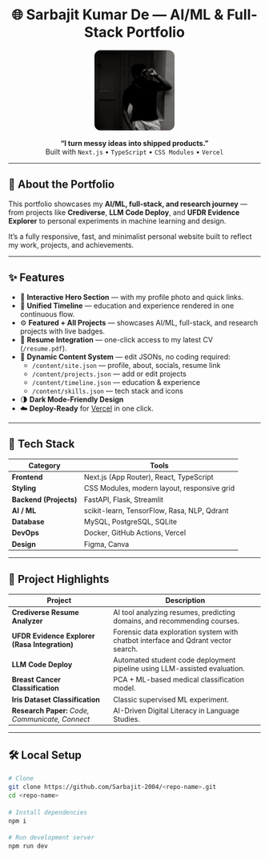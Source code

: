 <h1 align="center">🌐 Sarbajit Kumar De — AI/ML & Full-Stack Portfolio</h1>

<p align="center">
  <img src="public/profile.jpg" alt="Profile" width="160" style="border-radius:12px;">
</p>


<p align="center">
  <b>“I turn messy ideas into shipped products.”</b><br>
  Built with <code>Next.js</code> • <code>TypeScript</code> • <code>CSS Modules</code> • <code>Vercel</code>
</p>

---

## 🚀 About the Portfolio

This portfolio showcases my **AI/ML, full-stack, and research journey** — from projects like
**Crediverse**, **LLM Code Deploy**, and **UFDR Evidence Explorer** to personal experiments in 
machine learning and design.

It’s a fully responsive, fast, and minimalist personal website built to reflect my work, projects, and achievements.

---

## ✨ Features

- 🎨 **Interactive Hero Section** — with my profile photo and quick links.  
- 🧠 **Unified Timeline** — education and experience rendered in one continuous flow.  
- ⚙️ **Featured + All Projects** — showcases AI/ML, full-stack, and research projects with live badges.  
- 💼 **Resume Integration** — one-click access to my latest CV (`/resume.pdf`).  
- 🧩 **Dynamic Content System** — edit JSONs, no coding required:
  - `/content/site.json` — profile, about, socials, resume link  
  - `/content/projects.json` — add or edit projects  
  - `/content/timeline.json` — education & experience  
  - `/content/skills.json` — tech stack and icons  
- 🌗 **Dark Mode-Friendly Design**  
- ☁️ **Deploy-Ready** for [Vercel](https://vercel.com/) in one click.

---

## 🧰 Tech Stack

| Category | Tools |
|-----------|-------|
| **Frontend** | Next.js (App Router), React, TypeScript |
| **Styling** | CSS Modules, modern layout, responsive grid |
| **Backend (Projects)** | FastAPI, Flask, Streamlit |
| **AI / ML** | scikit-learn, TensorFlow, Rasa, NLP, Qdrant |
| **Database** | MySQL, PostgreSQL, SQLite |
| **DevOps** | Docker, GitHub Actions, Vercel |
| **Design** | Figma, Canva |

---

## 🧩 Project Highlights

| Project | Description |
|----------|-------------|
| **Crediverse Resume Analyzer** | AI tool analyzing resumes, predicting domains, and recommending courses. |
| **UFDR Evidence Explorer (Rasa Integration)** | Forensic data exploration system with chatbot interface and Qdrant vector search. |
| **LLM Code Deploy** | Automated student code deployment pipeline using LLM-assisted evaluation. |
| **Breast Cancer Classification** | PCA + ML-based medical classification model. |
| **Iris Dataset Classification** | Classic supervised ML experiment. |
| **Research Paper:** *Code, Communicate, Connect* | AI-Driven Digital Literacy in Language Studies. |

---

## 🛠️ Local Setup

```bash
# Clone
git clone https://github.com/Sarbajit-2004/<repo-name>.git
cd <repo-name>

# Install dependencies
npm i

# Run development server
npm run dev
